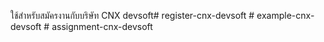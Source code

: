 ใช้สำหรับสมัครงานกับบริษัท CNX devsoft#   r e g i s t e r - c n x - d e v s o f t  
 #   e x a m p l e - c n x - d e v s o f t  
 #   a s s i g n m e n t - c n x - d e v s o f t  
 